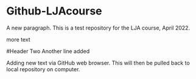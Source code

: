 # Github-LJAcourse

A new paragraph.
This is a test repository for the LJA course, April 2022.

more text

#Header Two
Another line added

Adding new text via GitHub web browser. This will then be pulled back to local repository on computer.

